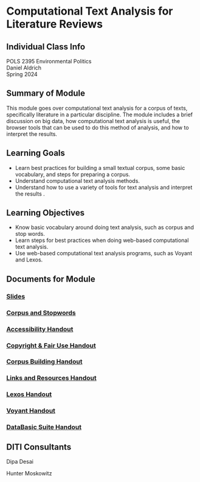 # Computational Text Analysis for Literature Reviews

## Individual Class Info
POLS 2395 Environmental Politics
<br>
Daniel Aldrich
<br>
Spring 2024
<br>

## Summary of Module
This module goes over computational text analysis for a corpus of texts, specifically literature in a particular discipline. The module includes a brief discussion on big data, how computational text analysis is useful, the browser tools that can be used to do this method of analysis, and how to interpret the results. 

## Learning Goals
- Learn best practices for building a small textual corpus, some basic vocabulary, and steps for preparing a corpus.
- Understand computational text analysis methods.
- Understand how to use a variety of tools for text analysis and interpret the results .

## Learning Objectives
- Know basic vocabulary around doing text analysis, such as corpus and stop words.
- Learn steps for best practices when doing web-based computational text analysis.
- Use web-based computational text analysis programs, such as Voyant and Lexos.

## Documents for Module

### [Slides](https://github.com/NULabNortheastern/digitalassignmentshowcase/blob/master/text-analysis/sp24-aldrich-pols2395-textanalysis/EnvironmentalPolitics_TextAnalysis_Slides.pdf)

### [Corpus and Stopwords](https://github.com/NULabNortheastern/digitalassignmentshowcase/tree/main/text-analysis/sp24-aldrich-pols2395-textanalysis/Corpus)

### [Accessibility Handout](https://github.com/NULabNortheastern/digitalassignmentshowcase/blob/main/handouts/general/Handout_%20Accessibility%20in%20Digital%20Content.pdf)

### [Copyright & Fair Use Handout](https://github.com/NULabNortheastern/digitalassignmentshowcase/blob/main/handouts/general/Handout_%20Copyright%20and%20Fair%20Use.pdf)

### [Corpus Building Handout](https://github.com/NULabNortheastern/digitalassignmentshowcase/blob/main/handouts/text-analysis/Handout_%20Corpus%20Building.pdf)

### [Links and Resources Handout](https://github.com/NULabNortheastern/digitalassignmentshowcase/blob/main/handouts/text-analysis/Handout_%20Links%20and%20Resources%20for%20Text%20Analysis.pdf)

### [Lexos Handout](https://github.com/NULabNortheastern/digitalassignmentshowcase/blob/main/handouts/text-analysis/Handout_%20Lexos.pdf)

### [Voyant Handout](https://github.com/NULabNortheastern/digitalassignmentshowcase/blob/main/handouts/text-analysis/Handout_%20Voyant.pdf)

### [DataBasic Suite Handout](https://github.com/NULabNortheastern/digitalassignmentshowcase/blob/main/handouts/text-analysis/Handout_%20DataBasic%20Suite.pdf)



## DITI Consultants
Dipa Desai 

Hunter Moskowitz